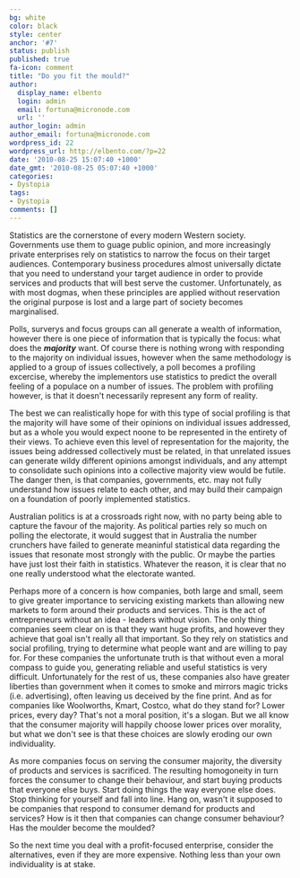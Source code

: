 ```yaml
---
bg: white
color: black
style: center
anchor: '#7'
status: publish
published: true
fa-icon: comment
title: "Do you fit the mould?"
author:
  display_name: elbento
  login: admin
  email: fortuna@micronode.com
  url: ''
author_login: admin
author_email: fortuna@micronode.com
wordpress_id: 22
wordpress_url: http://elbento.com/?p=22
date: '2010-08-25 15:07:40 +1000'
date_gmt: '2010-08-25 05:07:40 +1000'
categories:
- Dystopia
tags:
- Dystopia
comments: []
---
```


Statistics are the cornerstone of every modern Western society. Governments use them to guage public opinion, and more increasingly private enterprises rely on statistics to narrow the focus on their target audiences. Contemporary business procedures almost universally dictate that you need to understand your target audience in order to provide services and products that will best serve the customer. Unfortunately, as with most dogmas, when these principles are applied without reservation the original purpose is lost and a large part of society becomes marginalised.

Polls, surverys and focus groups can all generate a wealth of information, however there is one piece of information that is typically the focus: what does the **_majority_** want. Of course there is nothing wrong with responding to the majority on individual issues, however when the same methodology is applied to a group of issues collectively, a poll becomes a profiling excercise, whereby the implementors use statistics to predict the overall feeling of a populace on a number of issues. The problem with profiling however, is that it doesn't necessarily represent any form of reality.

The best we can realistically hope for with this type of social profiling is that the majority will have some of their opinions on individual issues addressed, but as a whole you would expect noone to be represented in the entirety of their views. To achieve even this level of representation for the majority, the issues being addressed collectively must be related, in that unrelated issues can generate wildy different opinions amongst individuals, and any attempt to consolidate such opinions into a collective majority view would be futile. The danger then, is that companies, governments, etc. may not fully understand how issues relate to each other, and may build their campaign on a foundation of poorly implemented statistics.

Australian politics is at a crossroads right now, with no party being able to capture the favour of the majority. As political parties rely so much on polling the electorate, it would suggest that in Australia the number crunchers have failed to generate meaninful statistical data regarding the issues that resonate most strongly with the public.  Or maybe the parties have just lost their faith in statistics. Whatever the reason, it is clear that no one really understood what the electorate wanted.

Perhaps more of a concern is how companies, both large and small, seem to give greater importance to servicing existing markets than allowing new markets to form around their products and services. This is the act of entrepreneurs without an idea - leaders without vision. The only thing companies seem clear on is that they want huge profits, and however they achieve that goal isn't really all that important. So they rely on statistics and social profiling, trying to determine what people want and are willing to pay for. For these companies the unfortunate truth is that without even a moral compass to guide you, generating reliable and useful statistics is very difficult. Unfortunately for the rest of us, these companies also have greater liberties than government when it comes to smoke and mirrors magic tricks (i.e. advertising), often leaving us deceived by the fine print. And as for companies like Woolworths, Kmart, Costco, what do they stand for? Lower prices, every day? That's not a moral position, it's a slogan. But we all know that the consumer majority will happily choose lower prices over morality, but what we don't see is that these choices are slowly eroding our own individuality.

As more companies focus on serving the consumer majority, the diversity of products and services is sacrificed. The resulting homogoneity in turn forces the consumer to change their behaviour, and start buying products that everyone else buys. Start doing things the way everyone else does. Stop thinking for yourself and fall into line. Hang on, wasn't it supposed to be companies that respond to consumer demand for products and services? How is it then that companies can change consumer behaviour? Has the moulder become the moulded?

So the next time you deal with a profit-focused enterprise, consider the alternatives, even if they are more expensive. Nothing less than your own individuality is at stake.

